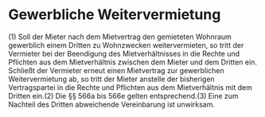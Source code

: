 # Gewerbliche Weitervermietung

(1) Soll der Mieter nach dem Mietvertrag den gemieteten Wohnraum gewerblich einem Dritten zu Wohnzwecken weitervermieten, so tritt der Vermieter bei der Beendigung des Mietverhältnisses in die Rechte und Pflichten aus dem Mietverhältnis zwischen dem Mieter und dem Dritten ein. Schließt der Vermieter erneut einen Mietvertrag zur gewerblichen Weitervermietung ab, so tritt der Mieter anstelle der bisherigen Vertragspartei in die Rechte und Pflichten aus dem Mietverhältnis mit dem Dritten ein.(2) Die §§ 566a bis 566e gelten entsprechend.(3) Eine zum Nachteil des Dritten abweichende Vereinbarung ist unwirksam. 

